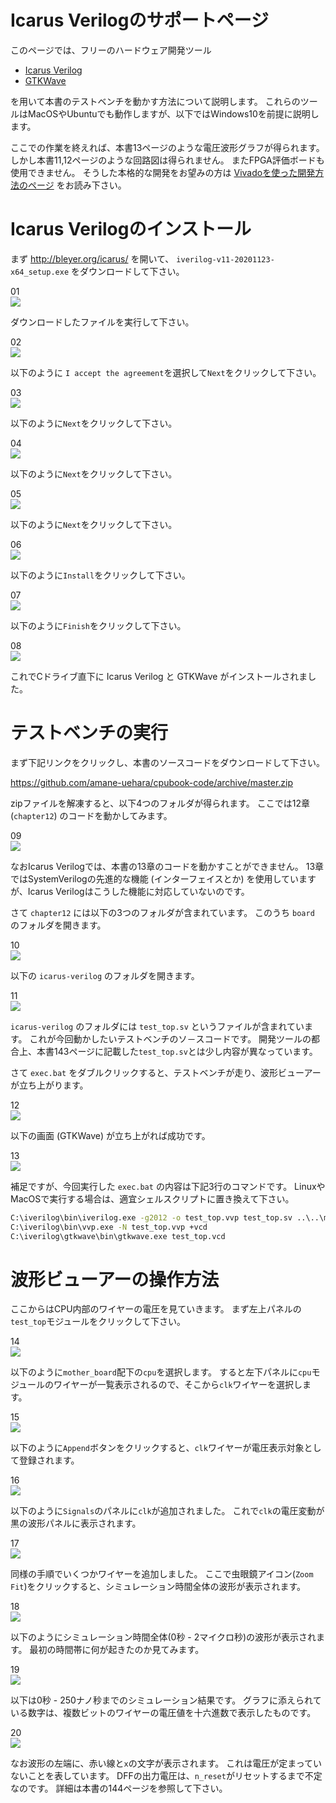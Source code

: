 # Icarus Verilogのサポートページ

このページでは、フリーのハードウェア開発ツール

* [Icarus Verilog](http://iverilog.icarus.com)
* [GTKWave](http://gtkwave.sourceforge.net)

を用いて本書のテストベンチを動かす方法について説明します。
これらのツールはMacOSやUbuntuでも動作しますが、以下ではWindows10を前提に説明します。

ここでの作業を終えれば、本書13ページのような電圧波形グラフが得られます。
しかし本書11,12ページのような回路図は得られません。
またFPGA評価ボードも使用できません。
そうした本格的な開発をお望みの方は [Vivadoを使った開発方法のページ](../vivado/index.md) をお読み下さい。

# Icarus Verilogのインストール

まず <http://bleyer.org/icarus/> を開いて、
`iverilog-v11-20201123-x64_setup.exe` をダウンロードして下さい。

01  
![ ](icarus_verilog_win_001.png)

ダウンロードしたファイルを実行して下さい。

02  
![ ](icarus_verilog_win_002.png)

以下のように `I accept the agreement`を選択して`Next`をクリックして下さい。

03  
![ ](icarus_verilog_win_003.png)

以下のように`Next`をクリックして下さい。

04  
![ ](icarus_verilog_win_004.png)

以下のように`Next`をクリックして下さい。

05  
![ ](icarus_verilog_win_005.png)

以下のように`Next`をクリックして下さい。

06  
![ ](icarus_verilog_win_006.png)

以下のように`Install`をクリックして下さい。

07  
![ ](icarus_verilog_win_007.png)

以下のように`Finish`をクリックして下さい。

08  
![ ](icarus_verilog_win_008.png)

これでCドライブ直下に Icarus Verilog と GTKWave がインストールされました。

# テストベンチの実行

まず下記リンクをクリックし、本書のソースコードをダウンロードして下さい。

<https://github.com/amane-uehara/cpubook-code/archive/master.zip>

zipファイルを解凍すると、以下4つのフォルダが得られます。
ここでは12章 (`chapter12`) のコードを動かしてみます。

09  
![ ](icarus_verilog_win_009.png)

なおIcarus Verilogでは、本書の13章のコードを動かすことができません。
13章ではSystemVerilogの先進的な機能 (インターフェイスとか) を使用していますが、Icarus Verilogはこうした機能に対応していないのです。

さて `chapter12` には以下の3つのフォルダが含まれています。
このうち `board` のフォルダを開きます。

10  
![ ](icarus_verilog_win_010.png)

以下の `icarus-verilog` のフォルダを開きます。

11  
![ ](icarus_verilog_win_011.png)

`icarus-verilog` のフォルダには `test_top.sv` というファイルが含まれています。
これが今回動かしたいテストベンチのソ－スコードです。
開発ツールの都合上、本書143ページに記載した`test_top.sv`とは少し内容が異なっています。

さて `exec.bat` をダブルクリックすると、テストベンチが走り、波形ビューアーが立ち上がります。

12  
![ ](icarus_verilog_win_012.png)

以下の画面 (GTKWave) が立ち上がれば成功です。

13  
![ ](icarus_verilog_win_013.png)

補足ですが、今回実行した `exec.bat` の内容は下記3行のコマンドです。
LinuxやMacOSで実行する場合は、適宜シェルスクリプトに置き換えて下さい。

```cmd
C:\iverilog\bin\iverilog.exe -g2012 -o test_top.vvp test_top.sv ..\..\main\top.sv ..\..\main\prescaler.sv ..\..\main\mother_board.sv ..\..\main\mother_board\cpu.sv ..\..\main\mother_board\rom.sv
C:\iverilog\bin\vvp.exe -N test_top.vvp +vcd
C:\iverilog\gtkwave\bin\gtkwave.exe test_top.vcd
```

# 波形ビューアーの操作方法

ここからはCPU内部のワイヤーの電圧を見ていきます。
まず左上パネルの`test_top`モジュールをクリックして下さい。

14  
![ ](icarus_verilog_win_014.png)

以下のように`mother_board`配下の`cpu`を選択します。
すると左下パネルに`cpu`モジュールのワイヤーが一覧表示されるので、そこから`clk`ワイヤーを選択します。

15  
![ ](icarus_verilog_win_015.png)

以下のように`Append`ボタンをクリックすると、`clk`ワイヤーが電圧表示対象として登録されます。

16  
![ ](icarus_verilog_win_016.png)

以下のように`Signals`のパネルに`clk`が追加されました。
これで`clk`の電圧変動が黒の波形パネルに表示されます。

17  
![ ](icarus_verilog_win_017.png)

同様の手順でいくつかワイヤーを追加しました。
ここで虫眼鏡アイコン(`Zoom Fit`)をクリックすると、シミュレーション時間全体の波形が表示されます。

18  
![ ](icarus_verilog_win_018.png)

以下のようにシミュレーション時間全体(0秒 - 2マイクロ秒)の波形が表示されます。
最初の時間帯に何が起きたのか見てみます。

19  
![ ](icarus_verilog_win_019.png)

以下は0秒 - 250ナノ秒までのシミュレーション結果です。
グラフに添えられている数字は、複数ビットのワイヤーの電圧値を十六進数で表示したものです。

20  
![ ](icarus_verilog_win_020.png)

なお波形の左端に、赤い線と`x`の文字が表示されます。
これは電圧が定まっていないことを表しています。
DFFの出力電圧は、`n_reset`がリセットするまで不定なのです。
詳細は本書の144ページを参照して下さい。
